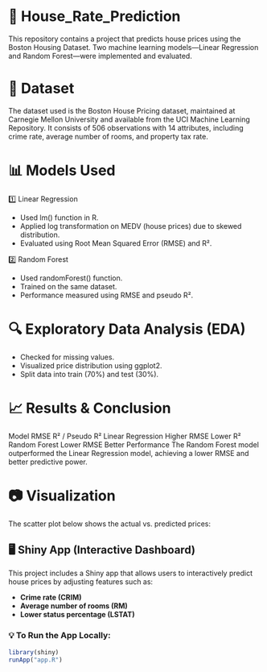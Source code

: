 # 🏡 House_Rate_Prediction

This repository contains a project that predicts house prices using the Boston Housing Dataset. Two machine learning models—Linear Regression and Random Forest—were implemented and evaluated.

# 📂 Dataset
The dataset used is the Boston House Pricing dataset, maintained at Carnegie Mellon University and available from the UCI Machine Learning Repository. It consists of 506 observations with 14 attributes, including crime rate, average number of rooms, and property tax rate.

# 📊 Models Used
1️⃣ Linear Regression
- Used lm() function in R.
- Applied log transformation on MEDV (house prices) due to skewed distribution.
- Evaluated using Root Mean Squared Error (RMSE) and R².

2️⃣ Random Forest
- Used randomForest() function.
- Trained on the same dataset.
- Performance measured using RMSE and pseudo R².

# 🔍 Exploratory Data Analysis (EDA)
- Checked for missing values.
- Visualized price distribution using ggplot2.
- Split data into train (70%) and test (30%).

# 📈 Results & Conclusion
Model	RMSE	R² / Pseudo R²
Linear Regression	Higher RMSE	Lower R²
Random Forest	Lower RMSE	Better Performance
The Random Forest model outperformed the Linear Regression model, achieving a lower RMSE and better predictive power.

# 📷 Visualization
The scatter plot below shows the actual vs. predicted prices:

## 🖥️ Shiny App (Interactive Dashboard)

This project includes a Shiny app that allows users to interactively predict house prices by adjusting features such as:
- **Crime rate (CRIM)**
- **Average number of rooms (RM)**
- **Lower status percentage (LSTAT)**

### 💡 To Run the App Locally:

```r
library(shiny)
runApp("app.R")

